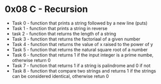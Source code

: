 # 0x08 C - Recursion

+ Task 0 - function that prints a string followed by a new line (puts) 
+ Task 1 - function that prints a string in reverse 
+ task 2 - function that returns the length of a string 
+ Task 3 - function that returns the factoriaal of a given number 
+ Task 4 - function that returns the value of x raised to the power of y 
+ Task 5 - function that returns the natural square root of a number 
+ Task 6 - function that returns 1 if the input integer is a prime numbe, otherwise return 0 
+ Task 7 - function that returns 1 if a string is palindrome and 0 if not 
+ Task 8 - function that compare two strings and returns 1 if the strings can be considered identical, otherwise retun 0
